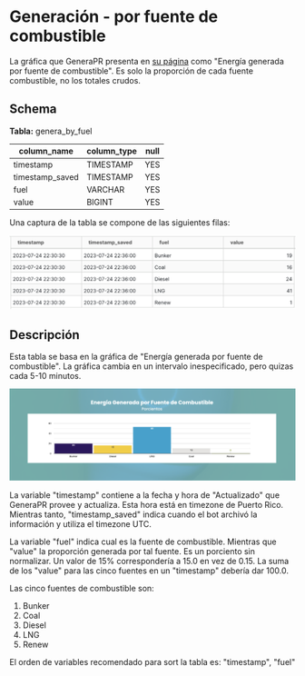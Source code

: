 # Generación - por fuente de combustible

La gráfica que GeneraPR presenta en [su página](https://genera-pr.com/data-generacion) como "Energía generada por fuente de combustible". Es solo la proporción de cada fuente combustible, no los totales crudos.

## Schema

**Tabla:** genera_by_fuel


| column_name                        | column_type | null |
|------------------------------------|-------------|------|
| timestamp                          | TIMESTAMP   | YES  |
| timestamp_saved                    | TIMESTAMP   | YES  |
| fuel                              | VARCHAR      | YES  |
| value                               | BIGINT     | YES  |

Una captura de la tabla se compone de las siguientes filas:

![Snippet tabla](assets/snippet_tabla_genera_by_fuel.png)

## Descripción

Esta tabla se basa en la gráfica de "Energía generada por fuente de combustible". La gráfica cambia en un intervalo inespecificado, pero quizas cada 5-10 minutos. 

![Snippet página de GeneraPR](assets/snippet_pagina_by_fuel.png)

La variable "timestamp" contiene a la fecha y hora de "Actualizado" que GeneraPR provee y actualiza. Esta hora está en timezone de Puerto Rico. Mientras tanto, "timestamp_saved" indica cuando el bot archivó la información y utiliza el timezone UTC.

La variable "fuel" indica cual es la fuente de combustible. Mientras que "value" la proporción generada por tal fuente. Es un porciento sin normalizar. Un valor de 15% correspondería a 15.0 en vez de 0.15. La suma de los "value" para las cinco fuentes en un "timestamp" debería dar 100.0.

Las cinco fuentes de combustible son:
1. Bunker
2. Coal
3. Diesel
4. LNG
5. Renew

El orden de variables recomendado para sort la tabla es: "timestamp", "fuel"

